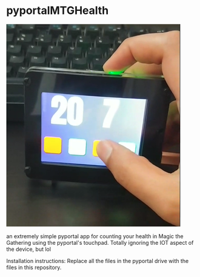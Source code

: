 # pyportalMTGHealth

![](pyportal.PNG)


an extremely simple pyportal app for counting your health in Magic the Gathering using the pyportal's touchpad. Totally ignoring the IOT aspect of the device, but lol

Installation instructions: Replace all the files in the pyportal drive with the files in this repository.

